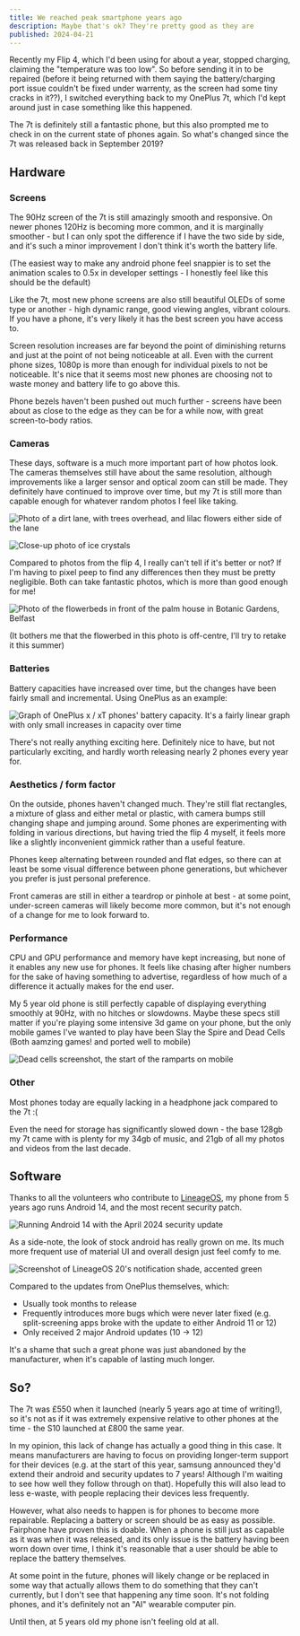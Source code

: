 ```yaml
---
title: We reached peak smartphone years ago
description: Maybe that's ok? They're pretty good as they are
published: 2024-04-21
---
```


Recently my Flip 4, which I'd been using for about a year, stopped charging, claiming the "temperature was too low". So before sending it in to be repaired (before it being returned with them saying the battery/charging port issue couldn't be fixed under warrenty, as the screen had some tiny cracks in it??), I switched everything back to my OnePlus 7t, which I'd kept around just in case something like this happened.

The 7t is definitely still a fantastic phone, but this also prompted me to check in on the current state of phones again. So what's changed since the 7t was released back in September 2019?

## Hardware

### Screens

The 90Hz screen of the 7t is still amazingly smooth and responsive. On newer phones 120Hz is becoming more common, and it is marginally smoother - but I can only spot the difference if I have the two side by side, and it's such a minor improvement I don't think it's worth the battery life.

(The easiest way to make any android phone feel snappier is to set the animation scales to 0.5x in developer settings - I honestly feel like this should be the default)

Like the 7t, most new phone screens are also still beautiful OLEDs of some type or another - high dynamic range, good viewing angles, vibrant colours. If you have a phone, it's very likely it has the best screen you have access to.

Screen resolution increases are far beyond the point of diminishing returns and just at the point of not being noticeable at all. Even with the current phone sizes, 1080p is more than enough for individual pixels to not be noticeable. It's nice that it seems most new phones are choosing not to waste money and battery life to go above this.

Phone bezels haven't been pushed out much further - screens have been about as close to the edge as they can be for a while now, with great screen-to-body ratios.

### Cameras

These days, software is a much more important part of how photos look. The cameras themselves still have about the same resolution, although improvements like a larger sensor and optical zoom can still be made. They definitely have continued to improve over time, but my 7t is still more than capable enough for whatever random photos I feel like taking.

![Photo of a dirt lane, with trees overhead, and lilac flowers either side of the lane](./7t-photo-1.jpg)

![Close-up photo of ice crystals](./7t-photo-2.jpg)

Compared to photos from the flip 4, I really can't tell if it's better or not? If I'm having to pixel peep to find any differences then they must be pretty negligible. Both can take fantastic photos, which is more than good enough for me!

![Photo of the flowerbeds in front of the palm house in Botanic Gardens, Belfast](./flip4-photo-1.jpg)

(It bothers me that the flowerbed in this photo is off-centre, I'll try to retake it this summer)

### Batteries

Battery capacities have increased over time, but the changes have been fairly small and incremental. Using OnePlus as an example:

![Graph of OnePlus x / xT phones' battery capacity. It's a fairly linear graph with only small increases in capacity over time](./battery.png)

There's not really anything exciting here. Definitely nice to have, but not particularly exciting, and hardly worth releasing nearly 2 phones every year for.

### Aesthetics / form factor

On the outside, phones haven't changed much. They're still flat rectangles, a mixture of glass and either metal or plastic, with camera bumps still changing shape and jumping around. Some phones are experimenting with folding in various directions, but having tried the flip 4 myself, it feels more like a slightly inconvenient gimmick rather than a useful feature.

Phones keep alternating between rounded and flat edges, so there can at least be some visual difference between phone generations, but whichever you prefer is just personal preference.

Front cameras are still in either a teardrop or pinhole at best - at some point, under-screen cameras will likely become more common, but it's not enough of a change for me to look forward to.

### Performance

CPU and GPU performance and memory have kept increasing, but none of it enables any new use for phones. It feels like chasing after higher numbers for the sake of having something to advertise, regardless of how much of a difference it actually makes for the end user.

My 5 year old phone is still perfectly capable of displaying everything smoothly at 90Hz, with no hitches or slowdowns. Maybe these specs still matter if you're playing some intensive 3d game on your phone, but the only mobile games I've wanted to play have been Slay the Spire and Dead Cells (Both aamzing games! and ported well to mobile)

![Dead cells screenshot, the start of the ramparts on mobile](./dead-cells.png)

### Other

Most phones today are equally lacking in a headphone jack compared to the 7t :(

Even the need for storage has significantly slowed down - the base 128gb my 7t came with is plenty for my 34gb of music, and 21gb of all my photos and videos from the last decade.

## Software

Thanks to all the volunteers who contribute to [LineageOS](https://lineageos.org/), my phone from 5 years ago runs Android 14, and the most recent security patch.

![Running Android 14 with the April 2024 security update](./android-14.png)

As a side-note, the look of stock android has really grown on me. Its much more frequent use of material UI and overall design just feel comfy to me.

![Screenshot of LineageOS 20's notification shade, accented green](./android-notification-shade.png)

Compared to the updates from OnePlus themselves, which:

- Usually took months to release
- Frequently introduces more bugs which were never later fixed (e.g. split-screening apps broke with the update to either Android 11 or 12)
- Only received 2 major Android updates (10 -> 12)

It's a shame that such a great phone was just abandoned by the manufacturer, when it's capable of lasting much longer.

## So?

The 7t was £550 when it launched (nearly 5 years ago at time of writing!), so it's not as if it was extremely expensive relative to other phones at the time - the S10 launched at £800 the same year.

In my opinion, this lack of change has actually a good thing in this case. It means manufacturers are having to focus on providing longer-term support for their devices (e.g. at the start of this year, samsung announced they'd extend their android and security updates to 7 years! Although I'm waiting to see how well they follow through on that). Hopefully this will also lead to less e-waste, with people replacing their devices less frequently.

However, what also needs to happen is for phones to become more repairable. Replacing a battery or screen should be as easy as possible. Fairphone have proven this is doable. When a phone is still just as capable as it was when it was released, and its only issue is the battery having been worn down over time, I think it's reasonable that a user should be able to replace the battery themselves.

At some point in the future, phones will likely change or be replaced in some way that actually allows them to do something that they can't currently, but I don't see that happening any time soon. It's not folding phones, and it's definitely not an "AI" wearable computer pin.

Until then, at 5 years old my phone isn't feeling old at all.
